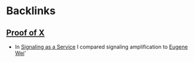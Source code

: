 
# Backlinks
## [Proof of X](<Proof of X.md>)
- In [Signaling as a Service](http://julian.digital/2020/03/28/signaling-as-a-service/) I compared signaling amplification to [Eugene Wei](<Eugene Wei.md>)’

